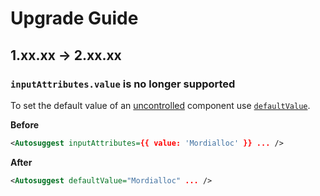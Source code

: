 # Upgrade Guide

## 1.xx.xx -> 2.xx.xx

### `inputAttributes.value` is no longer supported

To set the default value of an [uncontrolled](https://facebook.github.io/react/docs/forms.html#uncontrolled-components) component use [`defaultValue`](https://github.com/moroshko/react-autosuggest/#defaultValueOption).

**Before**

```xml
<Autosuggest inputAttributes={{ value: 'Mordialloc' }} ... />
```

**After**

```xml
<Autosuggest defaultValue="Mordialloc" ... />
```
